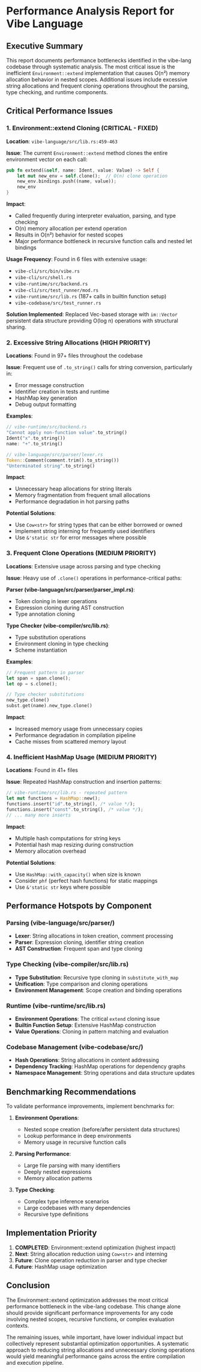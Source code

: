 # Performance Analysis Report for Vibe Language

## Executive Summary

This report documents performance bottlenecks identified in the vibe-lang codebase through systematic analysis. The most critical issue is the inefficient `Environment::extend` implementation that causes O(n²) memory allocation behavior in nested scopes. Additional issues include excessive string allocations and frequent cloning operations throughout the parsing, type checking, and runtime components.

## Critical Performance Issues

### 1. Environment::extend Cloning (CRITICAL - FIXED)

**Location**: `vibe-language/src/lib.rs:459-463`

**Issue**: The current `Environment::extend` method clones the entire environment vector on each call:

```rust
pub fn extend(&self, name: Ident, value: Value) -> Self {
    let mut new_env = self.clone();  // O(n) clone operation
    new_env.bindings.push((name, value));
    new_env
}
```

**Impact**: 
- Called frequently during interpreter evaluation, parsing, and type checking
- O(n) memory allocation per extend operation
- Results in O(n²) behavior for nested scopes
- Major performance bottleneck in recursive function calls and nested let bindings

**Usage Frequency**: Found in 6 files with extensive usage:
- `vibe-cli/src/bin/vibe.rs`
- `vibe-cli/src/shell.rs` 
- `vibe-runtime/src/backend.rs`
- `vibe-cli/src/test_runner/mod.rs`
- `vibe-runtime/src/lib.rs` (187+ calls in builtin function setup)
- `vibe-codebase/src/test_runner.rs`

**Solution Implemented**: Replaced Vec-based storage with `im::Vector` persistent data structure providing O(log n) operations with structural sharing.

### 2. Excessive String Allocations (HIGH PRIORITY)

**Locations**: Found in 97+ files throughout the codebase

**Issue**: Frequent use of `.to_string()` calls for string conversion, particularly in:
- Error message construction
- Identifier creation in tests and runtime
- HashMap key generation
- Debug output formatting

**Examples**:
```rust
// vibe-runtime/src/backend.rs
"Cannot apply non-function value".to_string()
Ident("x".to_string())
name: "+".to_string()

// vibe-language/src/parser/lexer.rs  
Token::Comment(comment.trim().to_string())
"Unterminated string".to_string()
```

**Impact**: 
- Unnecessary heap allocations for string literals
- Memory fragmentation from frequent small allocations
- Performance degradation in hot parsing paths

**Potential Solutions**:
- Use `Cow<str>` for string types that can be either borrowed or owned
- Implement string interning for frequently used identifiers
- Use `&'static str` for error messages where possible

### 3. Frequent Clone Operations (MEDIUM PRIORITY)

**Locations**: Extensive usage across parsing and type checking

**Issue**: Heavy use of `.clone()` operations in performance-critical paths:

**Parser (vibe-language/src/parser/parser_impl.rs)**:
- Token cloning in lexer operations
- Expression cloning during AST construction
- Type annotation cloning

**Type Checker (vibe-compiler/src/lib.rs)**:
- Type substitution operations
- Environment cloning in type checking
- Scheme instantiation

**Examples**:
```rust
// Frequent pattern in parser
let span = span.clone();
let op = s.clone();

// Type checker substitutions
new_type.clone()
subst.get(name).new_type.clone()
```

**Impact**:
- Increased memory usage from unnecessary copies
- Performance degradation in compilation pipeline
- Cache misses from scattered memory layout

### 4. Inefficient HashMap Usage (MEDIUM PRIORITY)

**Locations**: Found in 41+ files

**Issue**: Repeated HashMap construction and insertion patterns:

```rust
// vibe-runtime/src/lib.rs - repeated pattern
let mut functions = HashMap::new();
functions.insert("id".to_string(), /* value */);
functions.insert("const".to_string(), /* value */);
// ... many more inserts
```

**Impact**:
- Multiple hash computations for string keys
- Potential hash map resizing during construction
- Memory allocation overhead

**Potential Solutions**:
- Use `HashMap::with_capacity()` when size is known
- Consider `phf` (perfect hash functions) for static mappings
- Use `&'static str` keys where possible

## Performance Hotspots by Component

### Parsing (vibe-language/src/parser/)
- **Lexer**: String allocations in token creation, comment processing
- **Parser**: Expression cloning, identifier string creation
- **AST Construction**: Frequent span and type cloning

### Type Checking (vibe-compiler/src/lib.rs)
- **Type Substitution**: Recursive type cloning in `substitute_with_map`
- **Unification**: Type comparison and cloning operations
- **Environment Management**: Scope creation and binding operations

### Runtime (vibe-runtime/src/lib.rs)
- **Environment Operations**: The critical `extend` cloning issue
- **Builtin Function Setup**: Extensive HashMap construction
- **Value Operations**: Cloning in pattern matching and evaluation

### Codebase Management (vibe-codebase/src/)
- **Hash Operations**: String allocations in content addressing
- **Dependency Tracking**: HashMap operations for dependency graphs
- **Namespace Management**: String operations and data structure updates

## Benchmarking Recommendations

To validate performance improvements, implement benchmarks for:

1. **Environment Operations**:
   - Nested scope creation (before/after persistent data structures)
   - Lookup performance in deep environments
   - Memory usage in recursive function calls

2. **Parsing Performance**:
   - Large file parsing with many identifiers
   - Deeply nested expressions
   - Memory allocation patterns

3. **Type Checking**:
   - Complex type inference scenarios
   - Large codebases with many dependencies
   - Recursive type definitions

## Implementation Priority

1. **COMPLETED**: Environment::extend optimization (highest impact)
2. **Next**: String allocation reduction using `Cow<str>` and interning
3. **Future**: Clone operation reduction in parser and type checker
4. **Future**: HashMap usage optimization

## Conclusion

The Environment::extend optimization addresses the most critical performance bottleneck in the vibe-lang codebase. This change alone should provide significant performance improvements for any code involving nested scopes, recursive functions, or complex evaluation contexts.

The remaining issues, while important, have lower individual impact but collectively represent substantial optimization opportunities. A systematic approach to reducing string allocations and unnecessary cloning operations would yield meaningful performance gains across the entire compilation and execution pipeline.
